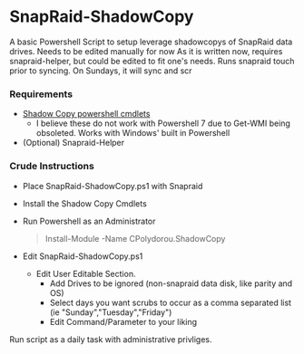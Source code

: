 # SnapRaid-ShadowCopy
A basic Powershell Script to setup leverage shadowcopys of SnapRaid data drives.
Needs to be edited manually for now
As it is written now, requires snapraid-helper, but could be edited to fit one's needs. Runs snapraid touch prior to syncing. On Sundays, it will sync and scr

### Requirements
- [Shadow Copy powershell cmdlets](https://www.powershellgallery.com/packages/CPolydorou.ShadowCopy/ "Shadow Copy powershell cmdlets")
  - I believe these do not work with Powershell 7 due to Get-WMI being obsoleted. Works with Windows' built in Powershell
- (Optional) Snapraid-Helper

### Crude Instructions
- Place SnapRaid-ShadowCopy.ps1 with Snapraid
- Install the Shadow Copy Cmdlets
 - Run Powershell as an Administrator
    > Install-Module -Name CPolydorou.ShadowCopy
  
- Edit SnapRaid-ShadowCopy.ps1
   - Edit User Editable Section.
     - Add Drives to be ignored (non-snapraid data disk, like parity and OS)
     - Select days you want scrubs to occur as a comma separated list (ie "Sunday","Tuesday","Friday")
     - Edit Command/Parameter to your liking
 
Run script as a daily task with administrative privliges.
 
 
 
 
 
 
 
 
 
 
